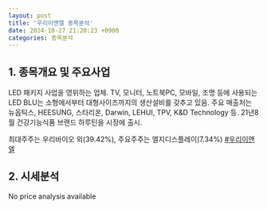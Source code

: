 ```yaml
---
layout: post
title: '우리이앤엘 종목분석'
date: 2024-10-27 21:20:23 +0900
categories: 종목분석
---
```


## 1. 종목개요 및 주요사업

LED 패키지 사업을 영위하는 업체. TV, 모니터, 노트북PC, 모바일, 조명 등에 사용되는 LED BLU는 소형에서부터 대형사이즈까지의 생산설비를 갖추고 있음. 주요 매출처는 뉴옵틱스, HEESUNG, 스타리온, Darwin, LEHUI, TPV, K&D Technology 등. 21년8월 건강기능식품 브랜드 하루틴을 시장에 출시.

최대주주는 우리바이오 외(39.42%), 주요주주는 엘지디스플레이(7.34%)
[#우리이앤엘](#)

## 2. 시세분석

No price analysis available
